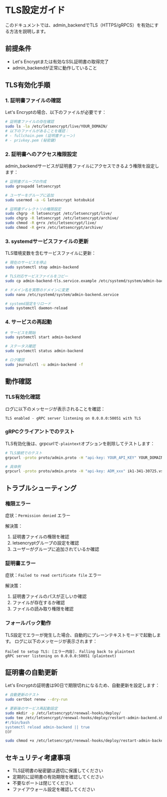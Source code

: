 # TLS設定ガイド

このドキュメントでは、admin_backendでTLS（HTTPS/gRPCS）を有効にする方法を説明します。

## 前提条件

- Let's Encryptまたは有効なSSL証明書の取得完了
- admin_backendが正常に動作していること

## TLS有効化手順

### 1. 証明書ファイルの確認

Let's Encryptの場合、以下のファイルが必要です：

```bash
# 証明書ファイルの存在確認
sudo ls -la /etc/letsencrypt/live/YOUR_DOMAIN/
# 以下のファイルがあることを確認：
# - fullchain.pem (証明書チェーン)
# - privkey.pem (秘密鍵)
```

### 2. 証明書へのアクセス権限設定

admin_backendサービスが証明書ファイルにアクセスできるよう権限を設定します：

```bash
# 証明書グループの作成
sudo groupadd letsencrypt

# ユーザーをグループに追加
sudo usermod -a -G letsencrypt kotobukid

# 証明書ディレクトリの権限設定
sudo chgrp -R letsencrypt /etc/letsencrypt/live/
sudo chgrp -R letsencrypt /etc/letsencrypt/archive/
sudo chmod -R g+rx /etc/letsencrypt/live/
sudo chmod -R g+rx /etc/letsencrypt/archive/
```

### 3. systemdサービスファイルの更新

TLS環境変数を含むサービスファイルに更新：

```bash
# 現在のサービスを停止
sudo systemctl stop admin-backend

# TLS対応サービスファイルをコピー
sudo cp admin-backend-tls.service.example /etc/systemd/system/admin-backend.service

# ドメイン名を実際のドメインに変更
sudo nano /etc/systemd/system/admin-backend.service

# systemd設定をリロード
sudo systemctl daemon-reload
```

### 4. サービスの再起動

```bash
# サービスを開始
sudo systemctl start admin-backend

# ステータス確認
sudo systemctl status admin-backend

# ログ確認
sudo journalctl -u admin-backend -f
```

## 動作確認

### TLS有効化確認

ログに以下のメッセージが表示されることを確認：

```
TLS enabled - gRPC server listening on 0.0.0.0:50051 with TLS
```

### gRPCクライアントでのテスト

TLS有効化後は、grpcurlで`-plaintext`オプションを削除してテストします：

```bash
# TLS接続でのテスト
grpcurl -proto proto/admin.proto -H "api-key: YOUR_API_KEY" YOUR_DOMAIN:50051 admin.AdminSync/GetSyncStatus

# 具体例
grpcurl -proto proto/admin.proto -H "api-key: ADM_xxx" ik1-341-30725.vs.sakura.ne.jp:50051 admin.AdminSync/GetSyncStatus
```

## トラブルシューティング

### 権限エラー

症状：`Permission denied` エラー

解決策：
1. 証明書ファイルの権限を確認
2. letsencryptグループの設定を確認
3. ユーザーがグループに追加されているか確認

### 証明書エラー

症状：`Failed to read certificate file` エラー

解決策：
1. 証明書ファイルのパスが正しいか確認
2. ファイルが存在するか確認
3. ファイルの読み取り権限を確認

### フォールバック動作

TLS設定でエラーが発生した場合、自動的にプレーンテキストモードで起動します。
ログに以下のメッセージが表示されます：

```
Failed to setup TLS: [エラー内容]. Falling back to plaintext
gRPC server listening on 0.0.0.0:50051 (plaintext)
```

## 証明書の自動更新

Let's Encryptの証明書は90日で期限切れになるため、自動更新を設定します：

```bash
# 自動更新のテスト
sudo certbot renew --dry-run

# 更新後のサービス再起動設定
sudo mkdir -p /etc/letsencrypt/renewal-hooks/deploy/
sudo tee /etc/letsencrypt/renewal-hooks/deploy/restart-admin-backend.sh > /dev/null << 'EOF'
#!/bin/bash
systemctl reload admin-backend || true
EOF

sudo chmod +x /etc/letsencrypt/renewal-hooks/deploy/restart-admin-backend.sh
```

## セキュリティ考慮事項

- TLS証明書の秘密鍵は適切に保護してください
- 定期的に証明書の有効期限を確認してください
- 不要なポートは閉じてください
- ファイアウォール設定を確認してください